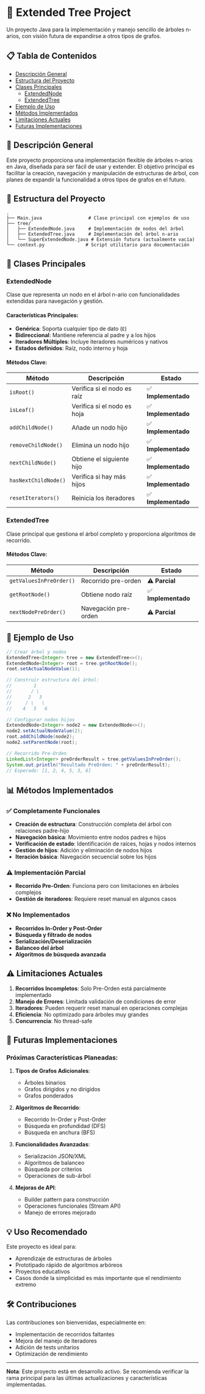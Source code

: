 # 🌳 Extended Tree Project

Un proyecto Java para la implementación y manejo sencillo de árboles n-arios, con visión futura de expandirse a otros tipos de grafos.

## 📋 Tabla de Contenidos

- [Descripción General](#descripción-general)
- [Estructura del Proyecto](#estructura-del-proyecto)
- [Clases Principales](#clases-principales)
  - [ExtendedNode](#extendednode)
  - [ExtendedTree](#extendedtree)
- [Ejemplo de Uso](#ejemplo-de-uso)
- [Métodos Implementados](#métodos-implementados)
- [Limitaciones Actuales](#limitaciones-actuales)
- [Futuras Implementaciones](#futuras-implementaciones)

## 🎯 Descripción General

Este proyecto proporciona una implementación flexible de árboles n-arios en Java, diseñada para ser fácil de usar y extender. El objetivo principal es facilitar la creación, navegación y manipulación de estructuras de árbol, con planes de expandir la funcionalidad a otros tipos de grafos en el futuro.

## 📁 Estructura del Proyecto

```
.
├── Main.java                 # Clase principal con ejemplos de uso
├── tree/
│   ├── ExtendedNode.java     # Implementación de nodos del árbol
│   ├── ExtendedTree.java     # Implementación del árbol n-ario
│   └── SuperExtendedNode.java # Extensión futura (actualmente vacía)
└── context.py               # Script utilitario para documentación
```

## 🔧 Clases Principales

### ExtendedNode<E>

Clase que representa un nodo en el árbol n-ario con funcionalidades extendidas para navegación y gestión.

#### Características Principales:
- **Genérica**: Soporta cualquier tipo de dato (`E`)
- **Bidireccional**: Mantiene referencia al padre y a los hijos
- **Iteradores Múltiples**: Incluye iteradores numéricos y nativos
- **Estados definidos**: Raíz, nodo interno y hoja

#### Métodos Clave:

| Método | Descripción | Estado |
|--------|-------------|---------|
| `isRoot()` | Verifica si el nodo es raíz | ✅ **Implementado** |
| `isLeaf()` | Verifica si el nodo es hoja | ✅ **Implementado** |
| `addChildNode()` | Añade un nodo hijo | ✅ **Implementado** |
| `removeChildNode()` | Elimina un nodo hijo | ✅ **Implementado** |
| `nextChildNode()` | Obtiene el siguiente hijo | ✅ **Implementado** |
| `hasNextChildNode()` | Verifica si hay más hijos | ✅ **Implementado** |
| `resetIterators()` | Reinicia los iteradores | ✅ **Implementado** |

### ExtendedTree<E>

Clase principal que gestiona el árbol completo y proporciona algoritmos de recorrido.

#### Métodos Clave:

| Método | Descripción | Estado |
|--------|-------------|---------|
| `getValuesInPreOrder()` | Recorrido pre-orden | ⚠️ **Parcial** |
| `getRootNode()` | Obtiene nodo raíz | ✅ **Implementado** |
| `nextNodePreOrder()` | Navegación pre-orden | ⚠️ **Parcial** |

## 🚀 Ejemplo de Uso

```java
// Crear árbol y nodos
ExtendedTree<Integer> tree = new ExtendedTree<>();
ExtendedNode<Integer> root = tree.getRootNode();
root.setActualNodeValue(1);

// Construir estructura del árbol:
//        1
//       / \
//      2   3
//     / \   \
//    4   5   6

// Configurar nodos hijos
ExtendedNode<Integer> node2 = new ExtendedNode<>();
node2.setActualNodeValue(2);
root.addChildNode(node2);
node2.setParentNode(root);

// Recorrido Pre-Orden
LinkedList<Integer> preOrderResult = tree.getValuesInPreOrder();
System.out.println("Resultado PreOrden: " + preOrderResult);
// Esperado: [1, 2, 4, 5, 3, 6]
```

## 📊 Métodos Implementados

### ✅ Completamente Funcionales

- **Creación de estructura**: Construcción completa del árbol con relaciones padre-hijo
- **Navegación básica**: Movimiento entre nodos padres e hijos
- **Verificación de estado**: Identificación de raíces, hojas y nodos internos
- **Gestión de hijos**: Adición y eliminación de nodos hijos
- **Iteración básica**: Navegación secuencial sobre los hijos

### ⚠️ Implementación Parcial

- **Recorrido Pre-Orden**: Funciona pero con limitaciones en árboles complejos
- **Gestión de iteradores**: Requiere reset manual en algunos casos

### ❌ No Implementados

- **Recorridos In-Order y Post-Order**
- **Búsqueda y filtrado de nodos**
- **Serialización/Deserialización**
- **Balanceo del árbol**
- **Algoritmos de búsqueda avanzada**

## ⚠️ Limitaciones Actuales

1. **Recorridos Incompletos**: Solo Pre-Orden está parcialmente implementado
2. **Manejo de Errores**: Limitada validación de condiciones de error
3. **Iteradores**: Pueden requerir reset manual en operaciones complejas
4. **Eficiencia**: No optimizado para árboles muy grandes
5. **Concurrencia**: No thread-safe

## 🔮 Futuras Implementaciones

### Próximas Características Planeadas:

1. **Tipos de Grafos Adicionales**:
   - Árboles binarios
   - Grafos dirigidos y no dirigidos
   - Grafos ponderados

2. **Algoritmos de Recorrido**:
   - Recorrido In-Order y Post-Order
   - Búsqueda en profundidad (DFS)
   - Búsqueda en anchura (BFS)

3. **Funcionalidades Avanzadas**:
   - Serialización JSON/XML
   - Algoritmos de balanceo
   - Búsqueda por criterios
   - Operaciones de sub-árbol

4. **Mejoras de API**:
   - Builder pattern para construcción
   - Operaciones funcionales (Stream API)
   - Manejo de errores mejorado

## 💡 Uso Recomendado

Este proyecto es ideal para:
- Aprendizaje de estructuras de árboles
- Prototipado rápido de algoritmos arbóreos
- Proyectos educativos
- Casos donde la simplicidad es más importante que el rendimiento extremo

## 🛠️ Contribuciones

Las contribuciones son bienvenidas, especialmente en:
- Implementación de recorridos faltantes
- Mejora del manejo de iteradores
- Adición de tests unitarios
- Optimización de rendimiento

---

**Nota**: Este proyecto está en desarrollo activo. Se recomienda verificar la rama principal para las últimas actualizaciones y características implementadas.
